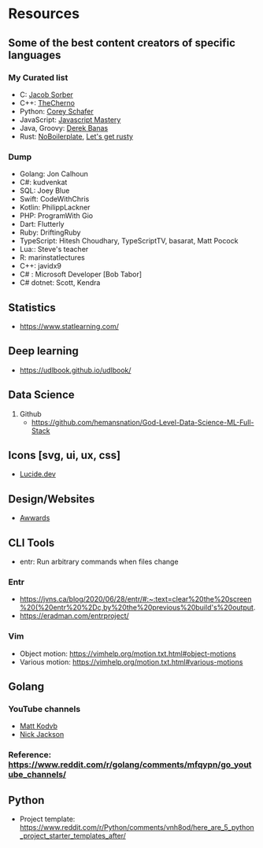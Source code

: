 # Resources

## Some of the best content creators of specific languages

### My Curated list

- C: [Jacob Sorber](https://www.youtube.com/@JacobSorber)
- C++: [TheCherno](https://www.youtube.com/@TheCherno)
- Python: [Corey Schafer](https://www.youtube.com/@coreyms)
- JavaScript: [Javascript Mastery](https://www.youtube.com/@javascriptmastery)
- Java, Groovy: [Derek Banas](https://www.youtube.com/@derekbanas)
- Rust: [NoBoilerplate](https://www.youtube.com/@NoBoilerplate), [Let's get rusty](https://youtube.com/@letsgetrusty)

### Dump

- Golang: Jon Calhoun
- C#: kudvenkat
- SQL: Joey Blue
- Swift: CodeWithChris
- Kotlin: PhilippLackner
- PHP: ProgramWith Gio
- Dart: Flutterly
- Ruby: DriftingRuby
- TypeScript: Hitesh Choudhary, TypeScriptTV, basarat, Matt Pocock
- Lua:: Steve's teacher
- R: marinstatlectures
- C++: javidx9
- C# : Microsoft Developer [Bob Tabor]
- C# dotnet: Scott, Kendra

## Statistics

- https://www.statlearning.com/

## Deep learning

- https://udlbook.github.io/udlbook/

## Data Science

1. Github
   - https://github.com/hemansnation/God-Level-Data-Science-ML-Full-Stack

## Icons [svg, ui, ux, css]

- [Lucide.dev](https://lucide.dev/)

## Design/Websites

- [Awwards](https://www.awwwards.com/websites)

## CLI Tools

- entr: Run arbitrary commands when files change

### Entr

- https://jvns.ca/blog/2020/06/28/entr/#:~:text=clear%20the%20screen%20(%20entr%20%2Dc,by%20the%20previous%20build's%20output.
- https://eradman.com/entrproject/

### Vim

- Object motion: https://vimhelp.org/motion.txt.html#object-motions 
- Various motion: https://vimhelp.org/motion.txt.html#various-motions

## Golang

### YouTube channels

- [Matt Kodvb](https://www.youtube.com/watch?v=iDQAZEJK8lI&list=PLoILbKo9rG3skRCj37Kn5Zj803hhiuRK6)
- [Nick Jackson](https://www.youtube.com/watch?v=VzBGi_n65iU)

### Reference: https://www.reddit.com/r/golang/comments/mfqypn/go_youtube_channels/

## Python

- Project template: https://www.reddit.com/r/Python/comments/vnh8od/here_are_5_python_project_starter_templates_after/

